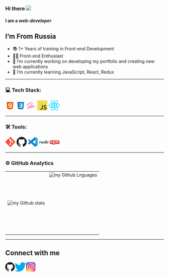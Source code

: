 ### Hi there <img src="https://media.giphy.com/media/hvRJCLFzcasrR4ia7z/giphy.gif" width="25px">
#### I am a *web-developer*
<!-- ![I am a *web-developer*](https://raw.githubusercontent.com/somenave/somenave/main/banner.webp) -->

 ## I’m From Russia
- 📚 1+ Years of training in Front-end Development
- 👨‍💻 Front-end Enthusiast 
- 🔭 I’m currently working on developing my portfolio and creating new web applications 
- 🌱 I’m currently learning JavaScript, React, Redux 

---

### 💻 Tech Stack: 
<img alt="html" src="https://raw.githubusercontent.com/somenave/somenave/main/icons/html.png" />&nbsp;<img alt="css" src="https://raw.githubusercontent.com/somenave/somenave/main/icons/css.png" />&nbsp;<img alt="sass" src="https://raw.githubusercontent.com/somenave/somenave/main/icons/sass.png" />&nbsp;<img alt="javascript" src="https://raw.githubusercontent.com/somenave/somenave/main/icons/javascript.png" />&nbsp;<img alt="react" src="https://raw.githubusercontent.com/somenave/somenave/main/icons/react.png" />&nbsp;
<!-- <img alt="typescript" src="https://raw.githubusercontent.com/somenave/somenave/main/icons/typescript.png" />&nbsp;<img alt="wordpress" src="https://raw.githubusercontent.com/somenave/somenave/main/icons/wordpress.png" />&nbsp; -->

---

### 🛠 Tools:
<img alt="git" src="https://raw.githubusercontent.com/somenave/somenave/main/icons/git.png" />&nbsp;<img alt="github" src="https://raw.githubusercontent.com/somenave/somenave/main/icons/github.png" />&nbsp;<img alt="vscode" src="https://raw.githubusercontent.com/somenave/somenave/main/icons/vscode.png" />&nbsp;<img alt="node js" src="https://raw.githubusercontent.com/somenave/somenave/main/icons/nodejs.png" />&nbsp;<img alt="npm" src="https://raw.githubusercontent.com/somenave/somenave/main/icons/npm.png" />&nbsp;

---

### ⚙️ GitHub Analytics

<table>
  <tr>
    <td>
      <img align="left" src="https://github-readme-streak-stats.herokuapp.com/?user=somenave&theme=algolia" alt="my Github stats" />
    </td>
    <td>
      <img height="195px" align="right" alt="my Github Lnguages" src="https://github-readme-stats-eight-theta.vercel.app/api/top-langs/?username=somenave&theme=algolia&layout=compact" />
    </td>
  </tr>
</table>

---
## Connect with me
[<img src='https://raw.githubusercontent.com/somenave/somenave/main/icons/github.png' alt='github' height='30'>](https://github.com/somenave)[<img src='https://raw.githubusercontent.com/somenave/somenave/main/icons/twitter.png' alt='twitter' height='30'>](https://github.com/somenave)[<img src='https://raw.githubusercontent.com/somenave/somenave/main/icons/instagram.png' alt='instagram' height='30'>](https://github.com/somenave)  

<!-- [![Top Langs](https://github-readme-stats.vercel.app/api/top-langs/?username=somenave)](https://github.com/anuraghazra/github-readme-stats) -->

